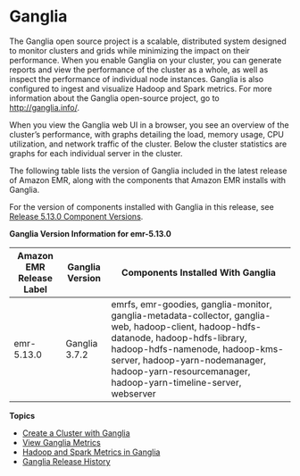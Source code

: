 # Ganglia<a name="emr-ganglia"></a>

The Ganglia open source project is a scalable, distributed system designed to monitor clusters and grids while minimizing the impact on their performance\. When you enable Ganglia on your cluster, you can generate reports and view the performance of the cluster as a whole, as well as inspect the performance of individual node instances\. Ganglia is also configured to ingest and visualize Hadoop and Spark metrics\. For more information about the Ganglia open\-source project, go to [http://ganglia\.info/](http://ganglia.info/)\. 

When you view the Ganglia web UI in a browser, you see an overview of the cluster’s performance, with graphs detailing the load, memory usage, CPU utilization, and network traffic of the cluster\. Below the cluster statistics are graphs for each individual server in the cluster\. 

The following table lists the version of Ganglia included in the latest release of Amazon EMR, along with the components that Amazon EMR installs with Ganglia\.

For the version of components installed with Ganglia in this release, see [Release 5\.13\.0 Component Versions](emr-release-5x.md#emr-5130-release)\.


**Ganglia Version Information for emr\-5\.13\.0**  

| Amazon EMR Release Label | Ganglia Version | Components Installed With Ganglia | 
| --- | --- | --- | 
| emr\-5\.13\.0 | Ganglia 3\.7\.2 | emrfs, emr\-goodies, ganglia\-monitor, ganglia\-metadata\-collector, ganglia\-web, hadoop\-client, hadoop\-hdfs\-datanode, hadoop\-hdfs\-library, hadoop\-hdfs\-namenode, hadoop\-kms\-server, hadoop\-yarn\-nodemanager, hadoop\-yarn\-resourcemanager, hadoop\-yarn\-timeline\-server, webserver | 

**Topics**
+ [Create a Cluster with Ganglia](init_Ganglia.md)
+ [View Ganglia Metrics](view_Ganglia.md)
+ [Hadoop and Spark Metrics in Ganglia](Hadoopmetrics_Ganglia.md)
+ [Ganglia Release History](Ganglia-release-history.md)